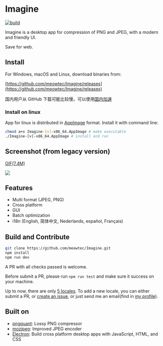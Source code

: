 # Imagine

[![build](https://travis-ci.org/meowtec/Imagine.svg?branch=master)](https://travis-ci.org/meowtec/Imagine)

Imagine is a desktop app for compression of PNG and JPEG, with a modern and friendly UI.

Save for web.

## Install

For Windows, macOS and Linux, download binaries from:

[https://github.com/meowtec/Imagine/releases](https://github.com/meowtec/Imagine/releases)

国内用户从 GitHub 下载可能比较慢，可以使用[国内加速](https://github.com/meowtec/Imagine/issues/7)

### Install on linux

App for linux is distributed in [AppImage](http://appimage.org/) format.
Install it with command line:

```bash
chmod a+x Imagine-[v]-x86_64.AppImage # make executable
./Imagine-[v]-x86_64.AppImage # install and run
```


## Screenshot (from legacy version)

[GIF(7.4M)](http://7qn7vf.com1.z0.glb.clouddn.com/IMAGINE2.gif)

![](http://7qn7vf.com1.z0.glb.clouddn.com/Imagine.png)

## Features

 - Multi format (JPEG, PNG)
 - Cross platform
 - GUI
 - Batch optimization
 - i18n (English, 简体中文, Nederlands, español, Français)

## Build and Contribute

```bash
git clone https://github.com/meowtec/Imagine.git
npm install
npm run dev
```

A PR with all checks passed is welcome.

Before submit a PR, please run `npm run test` and make sure it success on your machine.

Up to now, there are only [5 locales](https://github.com/meowtec/Imagine/tree/dev/modules/locales). To add a new locale, you can either submit a PR, or [create an issue](https://github.com/meowtec/Imagine/issues/new), or just send me an email(find in [my profile](https://github.com/meowtec)).

## Built on

 - [pngquant](https://pngquant.org/): Lossy PNG compressor
 - [mozjpeg](https://github.com/mozilla/mozjpeg): Improved JPEG encoder
 - [Electron](https://electron.atom.io/): Build cross platform desktop apps with JavaScript, HTML, and CSS
